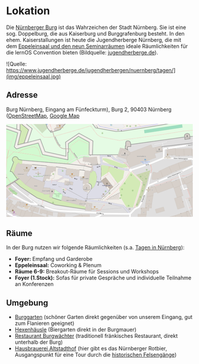 # Lokation

Die [Nürnberger Burg](https://de.wikipedia.org/wiki/N%C3%BCrnberger_Burg) ist das Wahrzeichen der Stadt Nürnberg. Sie ist eine sog. Doppelburg, die aus Kaiserburg und Burggrafenburg besteht. In den ehem. Kaiserstallungen ist heute die Jugendherberge Nürnberg, die mit dem [Eppeleinsaal und den neun Seminarräumen](https://www.jugendherberge.de/jugendherbergen/nuernberg/tagen/) ideale Räumlichkeiten für die lernOS Convention bieten (Bildquelle: [jugendherberge.de](https://www.jugendherberge.de/jugendherbergen/nuernberg/tagen/)).

![Quelle: https://www.jugendherberge.de/jugendherbergen/nuernberg/tagen/](img/eppeleinsaal.jpg)

## Adresse

Burg Nürnberg, Eingang am Fünfeckturm), Burg 2, 90403 Nürnberg ([OpenStreetMap](https://openstreetmap.de/karte/?zoom=19&lat=49.45794&lon=11.07699&layers=B00TT), [Google Map](https://maps.app.goo.gl/VuHSpyymTumF3mmG6)

![](img/map-castle-nuremberg.png)

## Räume
In der Burg nutzen wir folgende Räumlichkeiten (s.a. [Tagen in Nürnberg](https://www.jugendherberge.de/jugendherbergen/nuernberg/tagen/)):

- **Foyer:** Empfang und Garderobe
- **Eppeleinsaal:** Coworking & Plenum
- **Räume 6-9:** Breakout-Räume für Sessions und Workshops
- **Foyer (1.Stock):** Sofas für private Gespräche und individuelle Teilnahme an Konferenzen

## Umgebung
- [Burggarten](https://www.kaiserburg-nuernberg.de/deutsch/garten/index.htm) (schöner Garten direkt gegenüber von unserem Eingang, gut zum Flanieren geeignet)
- [Hexenhäusle](https://hexenhaeusle-nuernberg.com/) (Biergarten direkt in der Burgmauer)
- [Restaurant Burgwächter](https://burgwaechter-nuernberg.de/) (traditionell fränkisches Restaurant, direkt unterhalb der Burg)
- [Hausbrauerei Altstadthof](https://hausbrauerei-altstadthof.de/) (hier gibt es das Nürnberger Rotbier, Ausgangspunkt für eine Tour durch die [historischen Felsengänge](https://www.historische-felsengaenge.de/))